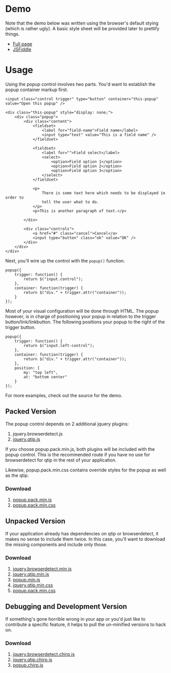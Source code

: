 # Demo

Note that the demo below was written using the browser's default stying (which is rather ugly). A basic style sheet will be provided later to prettify things.

* [Full page](http://jsfiddle.net/jookyboi/FEa5J/9/embedded/result/)
* [JSFiddle](http://jsfiddle.net/jookyboi/FEa5J/9/)

# Usage

Using the popup control involves two parts. You'd want to establish the popup container markup first.

	<input class="control trigger" type="button" container="this-popup" value="Open this popup" />

	<div class="this-popup" style="display: none;">
		<div class="popup">
			<div class="content">
				<fieldset>
					<label for="field-name">Field name</label>
					<input type="text" value="This is a field name" />
				</fieldset>

				<fieldset>
					<label for="">Field select</label>
					<select>
						<option>Field option 1</option>
						<option>Field option 2</option>
						<option>Field option 3</option>
					</select>
				</fieldset>

				<p>
					There is some text here which needs to be displayed in order to
					tell the user what to do.
				</p>
				<p>This is another paragraph of text.</p>

			</div>

			<div class="controls">
				<a href="#" class="cancel">Cancel</a>
				<input type="button" class="ok" value="OK" />
			</div>
		</div>
	</div>

Next, you'll wire up the control with the `popup()` function.

	popup({
		trigger: function() {
			return $("input.control");
		},
		container: function(trigger) {
			return $("div." + trigger.attr("container"));
		}
	});

Most of your visual configuration will be done through HTML. The popup however, is in charge of positioning your popup in relation to the trigger button/link/linkbutton. The following positions your popup to the right of the trigger button.

	popup({
		trigger: function() {
			return $("input.left-control");
		},
		container: function(trigger) {
			return $("div." + trigger.attr("container"));
		},
		position: {
			my: "top left",
			at: "bottom center"
		}
	});

For more examples, check out the source for the demo.

## Packed Version

The popup control depends on 2 additional jquery plugins:

1. jquery.browserdetect.js
2. [jquery.qtip.js](http://craigsworks.com/projects/qtip2/)

If you choose popup.pack.min.js, both plugins will be included with the popup control. This is the recommended route if you have no use for browserdetect for qtip in the rest of your application.

Likewise, popup.pack.min.css contains override styles for the popup as well as the qtip.

### Download

1. [popup.pack.min.js](https://github.com/ZS/jquery.controls/raw/master/popup/js/popup.pack.min.js)
2. [popup.pack.min.css](https://github.com/ZS/jquery.controls/raw/master/popup/css/popup.pack.min.css)


## Unpacked Version

If your application already has dependencies on qtip or browserdetect, it makes no sense to include them twice. In this case, you'll want to download the missing components and include only those.

### Download

1. [jquery.browserdetect.min.js](https://github.com/ZS/jquery.controls/raw/master/popup/js/jquery.browserdetect.min.js)
2. [jquery.qtip.min.js](https://github.com/ZS/jquery.controls/blob/master/popup/js/jquery.qtip.min.js)
3. [popup.min.js](https://github.com/ZS/jquery.controls/raw/master/popup/js/popup.min.js)
4. [jquery.qtip.min.css](https://github.com/ZS/jquery.controls/raw/master/popup/css/jquery.qtip.min.css)
5. [popup.pack.min.css](https://github.com/ZS/jquery.controls/raw/master/popup/css/popup.pack.min.css)

## Debugging and Development Version

If something's gone horrible wrong in your app or you'd just like to contribute a specific feature, it helps to pull the un-minified versions to hack on.

### Download

1. [jquery.browserdetect.chirp.js](https://github.com/ZS/jquery.controls/raw/master/popup/js/jquery.browserdetect.chirp.js)
2. [jquery.qtip.chirp.js](https://github.com/ZS/jquery.controls/raw/master/popup/js/jquery.qtip.chirp.js)
3. [popup.chirp.js](https://github.com/ZS/jquery.controls/raw/master/popup/js/popup.chirp.js)



